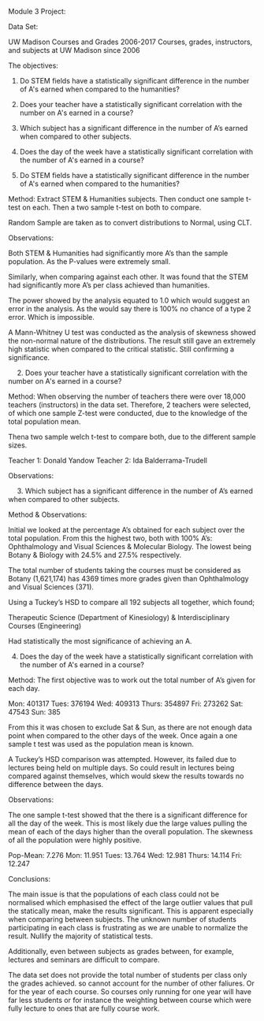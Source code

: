 Module 3 Project:

Data Set:

UW Madison Courses and Grades 2006-2017
Courses, grades, instructors, and subjects at UW Madison since 2006

The objectives:

1.	Do STEM fields have a statistically significant difference in the number of A's earned when compared to the humanities?
2.	Does your teacher have a statistically significant correlation with the number on A's earned in a course?
3.	Which subject has a significant difference in the number of A’s earned when compared to other subjects.
4.	Does the day of the week have a statistically significant correlation with the number of A's earned in a course?



1.	Do STEM fields have a statistically significant difference in the number of A's earned when compared to the humanities?

Method:
Extract STEM & Humanities subjects. Then conduct one sample t-test on each. Then a two sample t-test on both to compare.

Random Sample are taken as to convert distributions to Normal, using CLT.

Observations:

Both STEM & Humanities had significantly more A’s than the sample population. As the P-values were extremely small.

Similarly, when comparing against each other. It was found that the STEM had significantly more A’s per class achieved than humanities.

The power showed by the analysis equated to 1.0 which would suggest an error in the analysis. As the would say there is 100% no chance of a type 2 error.  Which is impossible.

A Mann-Whitney U test was conducted as the analysis of skewness showed the non-normal nature of the distributions. The result still gave an extremely high statistic when compared to the critical statistic. Still confirming a significance.

 
2.	Does your teacher have a statistically significant correlation with the number on A's earned in a course?

Method:
When observing the number of teachers there were over 18,000 teachers (instructors) in the data set. Therefore, 2 teachers were selected, of which one sample Z-test were conducted, due to the knowledge of the total population mean.

Thena two sample welch t-test to compare both, due to the different sample sizes.

Teacher 1: 	Donald Yandow
Teacher 2:	Ida Balderrama-Trudell


Observations:



 
3.	Which subject has a significant difference in the number of A’s earned when compared to other subjects.

Method & Observations:

Initial we looked at the percentage A’s obtained for each subject over the total population.
From this the highest two, both with 100% A’s: Ophthalmology and Visual Sciences & Molecular Biology. The lowest being Botany & Biology with 24.5% and 27.5% respectively.

The total number of students taking the courses must be considered as Botany (1,621,174) has 4369 times more grades given than Ophthalmology and Visual Sciences (371).

Using a Tuckey’s HSD to compare all 192 subjects all together, which found;

Therapeutic Science (Department of Kinesiology) & Interdisciplinary Courses (Engineering)

Had statistically the most significance of achieving an A.


4.	Does the day of the week have a statistically significant correlation with the number of A's earned in a course?

Method:
The first objective was to work out the total number of A’s given for each day.

Mon: 	401317
Tues: 	376194
Wed: 	409313
Thurs:	354897
Fri:	273262
Sat:	47543
Sun:	385

From this it was chosen to exclude Sat & Sun, as there are not enough data point when compared to the other days of the week. Once again a one sample t test was used as the population mean is known.

A Tuckey’s HSD comparison was attempted. However, its failed due to lectures being held on multiple days. So could result in lectures being compared against themselves, which would skew the results towards no difference between the days.

Observations:

The one sample t-test showed that the there is a significant difference for all the day of the week. This is most likely due the large values pulling the mean of each of the days higher than the overall population. The skewness of all the population were highly positive.

Pop-Mean:	7.276
Mon: 		11.951
Tues: 		13.764
Wed: 		12.981
Thurs:		14.114
Fri:		12.247

Conclusions:

The main issue is that the populations of each class could not be normalised which emphasised the effect of the large outlier values that pull the statically mean, make the results significant. This is apparent especially when comparing between subjects.  The unknown number of students participating in each class is frustrating as we are unable to normalize the result. Nullify the majority of statistical tests.

Additionally, even between subjects as grades between, for example, lectures and seminars are difficult to compare.

The data set does not provide the total number of students per class only the grades achieved. so cannot account for the number of other faliures. Or for the year of each course.
So courses only running for one year will have far less students or for instance the weighting between course which were fully lecture to ones that are fully course work.
